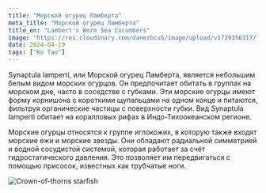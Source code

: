 ```yaml
---
title: "Морской огурец Ламберта"
meta_title: "Морской огурец Ламберта"
title_en: "Lambert's Worm Sea Cucumbers"
image: "https://res.cloudinary.com/danezbcu5/image/upload/v1729356317/lamberts-worm-sea-cucumbers_mqwwjz.png"
date: 2024-04-19
tags: ["Ко Тао"]
---
```

Synaptula lamperti, или Морской огурец Ламберта, является небольшим белым видом морских огурцов. Он предпочитает обитать в группах на морском дне, часто в соседстве с губками. Эти морские огурцы имеют форму корнишона с короткими щупальцами на одном конце и питаются, фильтруя органические частицы с поверхности губки. Вид Synaptula lamperti обитает на коралловых рифах в Индо-Тихоокеанском регионе.

Морские огурцы относятся к группе иглокожих, в которую также входят морские ежи и морские звезды. Они обладают радиальной симметрией и водной сосудистой системой, которая работает за счёт гидростатического давления. Это позволяет им передвигаться с помощью присосок, известных как трубчатые ноги.

![Crown-of-thorns starfish](https://res.cloudinary.com/danezbcu5/image/upload/v1734707647/lamberts-worm-sea-cucumbers-1_zxzzo4.png "Crown-of-thorns starfish")
